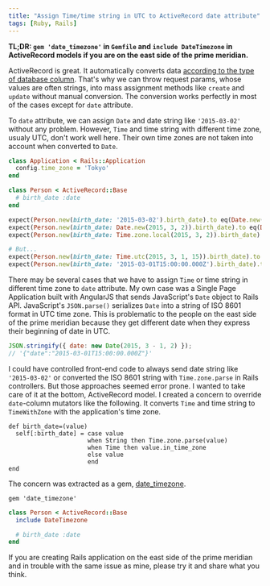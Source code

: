 ```yaml
---
title: "Assign Time/time string in UTC to ActiveRecord date attribute"
tags: [Ruby, Rails]
---
```


**TL;DR: `gem 'date_timezone'` in `Gemfile` and `include DateTimezone` in ActiveRecord models if you are on the east side of the prime meridian.**

ActiveRecord is great. It automatically converts data [according to the type of database column](https://github.com/rails/rails/tree/v4.2.0/activerecord/lib/active_record/type). That's why we can throw request params, whose values are often strings, into mass assignment methods like `create` and `update` without manual conversion. The conversion works perfectly in most of the cases except for `date` attribute.

To `date` attribute, we can assign `Date` and date string like `'2015-03-02'` without any problem. However, `Time` and time string with different time zone, usualy UTC, don't work well here. Their own time zones are not taken into account when converted to `Date`.

```ruby
class Application < Rails::Application
  config.time_zone = 'Tokyo'
end

class Person < ActiveRecord::Base
  # birth_date :date
end

expect(Person.new(birth_date: '2015-03-02').birth_date).to eq(Date.new(2015, 3, 2))
expect(Person.new(birth_date: Date.new(2015, 3, 2)).birth_date).to eq(Date.new(2015, 3, 2))
expect(Person.new(birth_date: Time.zone.local(2015, 3, 2)).birth_date).to eq(Date.new(2015, 3, 2))

# But...
expect(Person.new(birth_date: Time.utc(2015, 3, 1, 15)).birth_date).to eq(Date.new(2015, 3, 1))
expect(Person.new(birth_date: '2015-03-01T15:00:00.000Z').birth_date).to eq(Date.new(2015, 3, 1))
```

There may be several cases that we have to assign `Time` or time string in different time zone to `date` attribute. My own case was a Single Page Application built with AngularJS that sends JavaScript's `Date` object to Rails API. JavaScript's `JSON.parse()` serializes `Date` into a string of ISO 8601 format in UTC time zone. This is problematic to the people on the east side of the prime meridian because they get different date when they express their beginning of date in UTC.

```javascript
JSON.stringify({ date: new Date(2015, 3 - 1, 2) });
// '{"date":"2015-03-01T15:00:00.000Z"}'
```

I could have controlled front-end code to always send date string like `'2015-03-02'` or converted the ISO 8601 string with `Time.zone.parse` in Rails controllers. But those approaches seemed error prone. I wanted to take care of it at the bottom, ActiveRecord model. I created a concern to override `date`-column mutators like the following. It converts `Time` and time string to `TimeWithZone` with the application's time zone.

```
def birth_date=(value)
  self[:birth_date] = case value
                      when String then Time.zone.parse(value)
                      when Time then value.in_time_zone
                      else value
                      end
end
```

The concern was extracted as a gem, [date_timezone](https://github.com/shuhei/date_timezone).

```Gemfile
gem 'date_timezone'
```

```ruby
class Person < ActiveRecord::Base
  include DateTimezone

  # birth_date :date
end
```

If you are creating Rails application on the east side of the prime meridian and in trouble with the same issue as mine, please try it and share what you think.

